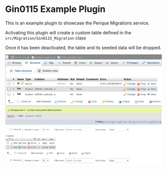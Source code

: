# Gin0115 Example Plugin

This is an example plugin to showcase the Perique Migrations service.

Activating this plugin will create a custom table defined in the `src/Migration/Gin0115_Migration` class

Once it has been deactivated, the table and its seeded data will be dropped.

![Table Structure](docs/created_table.png)
![Seeded Table Rows](docs/seeded_value.png)